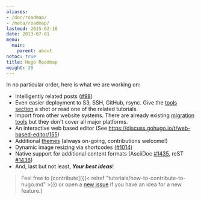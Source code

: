 ```yaml
---
aliases:
- /doc/roadmap/
- /meta/roadmap/
lastmod: 2015-02-16
date: 2013-07-01
menu:
  main:
    parent: about
notoc: true
title: Hugo Roadmap
weight: 20
---
```


In no particular order, here is what we are working on:

 * Intelligently related posts ([#98][])
 * Even easier deployment to S3, SSH, GitHub, rsync. Give the [tools section](https://gohugo.io/tools/#deployment) a shot or read one of the related tutorials.
 * Import from other website systems. There are already existing [migration tools](https://gohugo.io/tools/#migration) but they don't cover all major platforms.
 * An interactive web based editor (See https://discuss.gohugo.io/t/web-based-editor/155)
 * Additional [themes](https://github.com/spf13/hugoThemes) (always on-going, contributions welcome!)
 * Dynamic image resizing via shortcodes ([#1014][])
 * Native support for additional content formats (AsciiDoc [#1435][], reST [#1436][])
 * And, last but not least, ***Your best ideas***!

[#100]: https://github.com/spf13/hugo/issues/100 "hugo import from wordpress · Issue #100 · spf13/hugo"
[#101]: https://github.com/spf13/hugo/issues/101 "hugo import from jekyll · Issue #101 · spf13/hugo"
[#1435]: https://github.com/spf13/hugo/issues/1435 "Add support for native Go implementation of AsciiDoc · Issue #1435 · spf13/hugo"
[#1436]: https://github.com/spf13/hugo/issues/1436 "Add support for native Go implementation of reStructuredText (reST) · Issue #1436 · spf13/hugo"
[#1014]: https://github.com/spf13/hugo/issues/1014 "Image Resizing and Cropping · Issue #1014 · spf13/hugo"
[#98]: https://github.com/spf13/hugo/issues/98 "Add support for related content · Issue #98 · spf13/hugo"

> Feel free to [contribute]({{< relref "tutorials/how-to-contribute-to-hugo.md" >}}) or open a [new issue](https://github.com/spf13/hugo/issues/new) if you have an idea for a new feature.)
